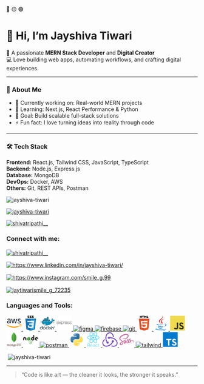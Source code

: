 🔴 🟡 🟢  
# 👋 Hi, I’m Jayshiva Tiwari

🚀 A passionate **MERN Stack Developer** and **Digital Creator**  
💻 Love building web apps, automating workflows, and crafting digital experiences.

---

### 🧠 About Me
- 🔭 Currently working on: Real-world MERN projects  
- 🌱 Learning: Next.js, React Performance & Python  
- 🎯 Goal: Build scalable full-stack solutions  
- ⚡ Fun fact: I love turning ideas into reality through code

---

### 🛠️ Tech Stack
**Frontend:** React.js, Tailwind CSS, JavaScript, TypeScript  
**Backend:** Node.js, Express.js  
**Database:** MongoDB  
**DevOps:** Docker, AWS  
**Others:** Git, REST APIs, Postman  

<p align="left"> <img src="https://komarev.com/ghpvc/?username=jayshiva-tiwari&label=Profile%20views&color=0e75b6&style=flat" alt="jayshiva-tiwari" /> </p>

<p align="left"> <a href="https://github.com/ryo-ma/github-profile-trophy"><img src="https://github-profile-trophy.vercel.app/?username=jayshiva-tiwari" alt="jayshiva-tiwari" /></a> </p>

<p align="left"> <a href="https://twitter.com/shivatripathi__" target="blank"><img src="https://img.shields.io/twitter/follow/shivatripathi__?logo=twitter&style=for-the-badge" alt="shivatripathi__" /></a> </p>


<h3 align="left">Connect with me:</h3>
<p align="left" display="flex" gap="2vw">
<a href="https://twitter.com/shivatripathi__" target="blank"><img align="center" src="https://raw.githubusercontent.com/rahuldkjain/github-profile-readme-generator/master/src/images/icons/Social/twitter.svg" alt="shivatripathi__" height="30" width="40" /></a> 
  
<a href="https://linkedin.com/in/https://www.linkedin.com/in/jayshiva-tiwari/" target="blank"><img align="center" src="https://raw.githubusercontent.com/rahuldkjain/github-profile-readme-generator/master/src/images/icons/Social/linked-in-alt.svg" alt="https://www.linkedin.com/in/jayshiva-tiwari/" height="30" width="40" /></a> 
 
<a href="https://instagram.com/https://www.instagram.com/smile_g.99" target="blank"><img align="center" src="https://raw.githubusercontent.com/rahuldkjain/github-profile-readme-generator/master/src/images/icons/Social/instagram.svg" alt="https://www.instagram.com/smile_g.99" height="30" width="40" /></a> 

<a href="https://discord.gg/jaytiwarismile_g_72235" target="blank"><img align="center" src="https://raw.githubusercontent.com/rahuldkjain/github-profile-readme-generator/master/src/images/icons/Social/discord.svg" alt="jaytiwarismile_g_72235" height="30" width="40" /></a>
</p>

<h3 align="left">Languages and Tools:</h3>
<p align="left"> <a href="https://aws.amazon.com" target="_blank" rel="noreferrer"> <img src="https://raw.githubusercontent.com/devicons/devicon/master/icons/amazonwebservices/amazonwebservices-original-wordmark.svg" alt="aws" width="40" height="40"/> </a> <a href="https://www.w3schools.com/css/" target="_blank" rel="noreferrer"> <img src="https://raw.githubusercontent.com/devicons/devicon/master/icons/css3/css3-original-wordmark.svg" alt="css3" width="40" height="40"/> </a> <a href="https://www.docker.com/" target="_blank" rel="noreferrer"> <img src="https://raw.githubusercontent.com/devicons/devicon/master/icons/docker/docker-original-wordmark.svg" alt="docker" width="40" height="40"/> </a> <a href="https://expressjs.com" target="_blank" rel="noreferrer"> <img src="https://raw.githubusercontent.com/devicons/devicon/master/icons/express/express-original-wordmark.svg" alt="express" width="40" height="40"/> </a> <a href="https://www.figma.com/" target="_blank" rel="noreferrer"> <img src="https://www.vectorlogo.zone/logos/figma/figma-icon.svg" alt="figma" width="40" height="40"/> </a> <a href="https://firebase.google.com/" target="_blank" rel="noreferrer"> <img src="https://www.vectorlogo.zone/logos/firebase/firebase-icon.svg" alt="firebase" width="40" height="40"/> </a> <a href="https://git-scm.com/" target="_blank" rel="noreferrer"> <img src="https://www.vectorlogo.zone/logos/git-scm/git-scm-icon.svg" alt="git" width="40" height="40"/> </a> <a href="https://www.w3.org/html/" target="_blank" rel="noreferrer"> <img src="https://raw.githubusercontent.com/devicons/devicon/master/icons/html5/html5-original-wordmark.svg" alt="html5" width="40" height="40"/> </a> <a href="https://www.java.com" target="_blank" rel="noreferrer"> <img src="https://raw.githubusercontent.com/devicons/devicon/master/icons/java/java-original.svg" alt="java" width="40" height="40"/> </a> <a href="https://developer.mozilla.org/en-US/docs/Web/JavaScript" target="_blank" rel="noreferrer"> <img src="https://raw.githubusercontent.com/devicons/devicon/master/icons/javascript/javascript-original.svg" alt="javascript" width="40" height="40"/> </a> <a href="https://www.mongodb.com/" target="_blank" rel="noreferrer"> <img src="https://raw.githubusercontent.com/devicons/devicon/master/icons/mongodb/mongodb-original-wordmark.svg" alt="mongodb" width="40" height="40"/> </a> <a href="https://nodejs.org" target="_blank" rel="noreferrer"> <img src="https://raw.githubusercontent.com/devicons/devicon/master/icons/nodejs/nodejs-original-wordmark.svg" alt="nodejs" width="40" height="40"/> </a> <a href="https://postman.com" target="_blank" rel="noreferrer"> <img src="https://www.vectorlogo.zone/logos/getpostman/getpostman-icon.svg" alt="postman" width="40" height="40"/> </a> <a href="https://www.python.org" target="_blank" rel="noreferrer"> <img src="https://raw.githubusercontent.com/devicons/devicon/master/icons/python/python-original.svg" alt="python" width="40" height="40"/> </a> <a href="https://reactjs.org/" target="_blank" rel="noreferrer"> <img src="https://raw.githubusercontent.com/devicons/devicon/master/icons/react/react-original-wordmark.svg" alt="react" width="40" height="40"/> </a> <a href="https://redux.js.org" target="_blank" rel="noreferrer"> <img src="https://raw.githubusercontent.com/devicons/devicon/master/icons/redux/redux-original.svg" alt="redux" width="40" height="40"/> </a> <a href="https://sass-lang.com" target="_blank" rel="noreferrer"> <img src="https://raw.githubusercontent.com/devicons/devicon/master/icons/sass/sass-original.svg" alt="sass" width="40" height="40"/> </a> <a href="https://tailwindcss.com/" target="_blank" rel="noreferrer"> <img src="https://www.vectorlogo.zone/logos/tailwindcss/tailwindcss-icon.svg" alt="tailwind" width="40" height="40"/> </a> <a href="https://www.typescriptlang.org/" target="_blank" rel="noreferrer"> <img src="https://raw.githubusercontent.com/devicons/devicon/master/icons/typescript/typescript-original.svg" alt="typescript" width="40" height="40"/> </a> </p>

<!-- <p><img align="left" src="https://github-readme-stats.vercel.app/api/top-langs?username=jayshiva-tiwari&show_icons=true&locale=en&layout=compact" alt="jayshiva-tiwari" /></p> -->

<p>&nbsp;<img align="center" src="https://github-readme-stats.vercel.app/api?username=jayshiva-tiwari&show_icons=true&locale=en" alt="jayshiva-tiwari" /></p>

<!-- <p><img align="center" src="https://github-readme-streak-stats.herokuapp.com/?user=jayshiva-tiwari&" alt="jayshiva-tiwari" /></p> -->


---



> “Code is like art — the cleaner it looks, the stronger it speaks.”
